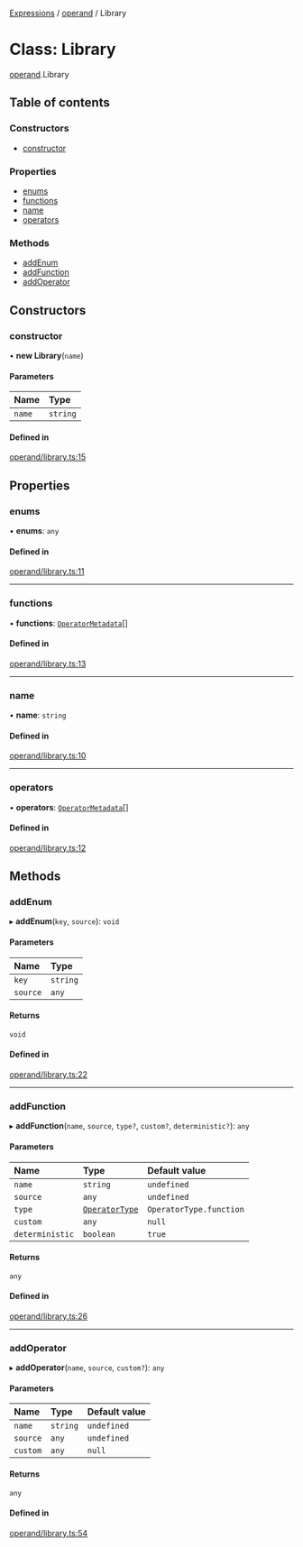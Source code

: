 [Expressions](../README.md) / [operand](../modules/operand.md) / Library

# Class: Library

[operand](../modules/operand.md).Library

## Table of contents

### Constructors

- [constructor](operand.Library.md#constructor)

### Properties

- [enums](operand.Library.md#enums)
- [functions](operand.Library.md#functions)
- [name](operand.Library.md#name)
- [operators](operand.Library.md#operators)

### Methods

- [addEnum](operand.Library.md#addenum)
- [addFunction](operand.Library.md#addfunction)
- [addOperator](operand.Library.md#addoperator)

## Constructors

### constructor

• **new Library**(`name`)

#### Parameters

| Name | Type |
| :------ | :------ |
| `name` | `string` |

#### Defined in

[operand/library.ts:15](https://github.com/FlavioLionelRita/js-expressions/blob/5f366b7/src/lib/operand/library.ts#L15)

## Properties

### enums

• **enums**: `any`

#### Defined in

[operand/library.ts:11](https://github.com/FlavioLionelRita/js-expressions/blob/5f366b7/src/lib/operand/library.ts#L11)

___

### functions

• **functions**: [`OperatorMetadata`](../interfaces/model.OperatorMetadata.md)[]

#### Defined in

[operand/library.ts:13](https://github.com/FlavioLionelRita/js-expressions/blob/5f366b7/src/lib/operand/library.ts#L13)

___

### name

• **name**: `string`

#### Defined in

[operand/library.ts:10](https://github.com/FlavioLionelRita/js-expressions/blob/5f366b7/src/lib/operand/library.ts#L10)

___

### operators

• **operators**: [`OperatorMetadata`](../interfaces/model.OperatorMetadata.md)[]

#### Defined in

[operand/library.ts:12](https://github.com/FlavioLionelRita/js-expressions/blob/5f366b7/src/lib/operand/library.ts#L12)

## Methods

### addEnum

▸ **addEnum**(`key`, `source`): `void`

#### Parameters

| Name | Type |
| :------ | :------ |
| `key` | `string` |
| `source` | `any` |

#### Returns

`void`

#### Defined in

[operand/library.ts:22](https://github.com/FlavioLionelRita/js-expressions/blob/5f366b7/src/lib/operand/library.ts#L22)

___

### addFunction

▸ **addFunction**(`name`, `source`, `type?`, `custom?`, `deterministic?`): `any`

#### Parameters

| Name | Type | Default value |
| :------ | :------ | :------ |
| `name` | `string` | `undefined` |
| `source` | `any` | `undefined` |
| `type` | [`OperatorType`](../enums/model.OperatorType.md) | `OperatorType.function` |
| `custom` | `any` | `null` |
| `deterministic` | `boolean` | `true` |

#### Returns

`any`

#### Defined in

[operand/library.ts:26](https://github.com/FlavioLionelRita/js-expressions/blob/5f366b7/src/lib/operand/library.ts#L26)

___

### addOperator

▸ **addOperator**(`name`, `source`, `custom?`): `any`

#### Parameters

| Name | Type | Default value |
| :------ | :------ | :------ |
| `name` | `string` | `undefined` |
| `source` | `any` | `undefined` |
| `custom` | `any` | `null` |

#### Returns

`any`

#### Defined in

[operand/library.ts:54](https://github.com/FlavioLionelRita/js-expressions/blob/5f366b7/src/lib/operand/library.ts#L54)
